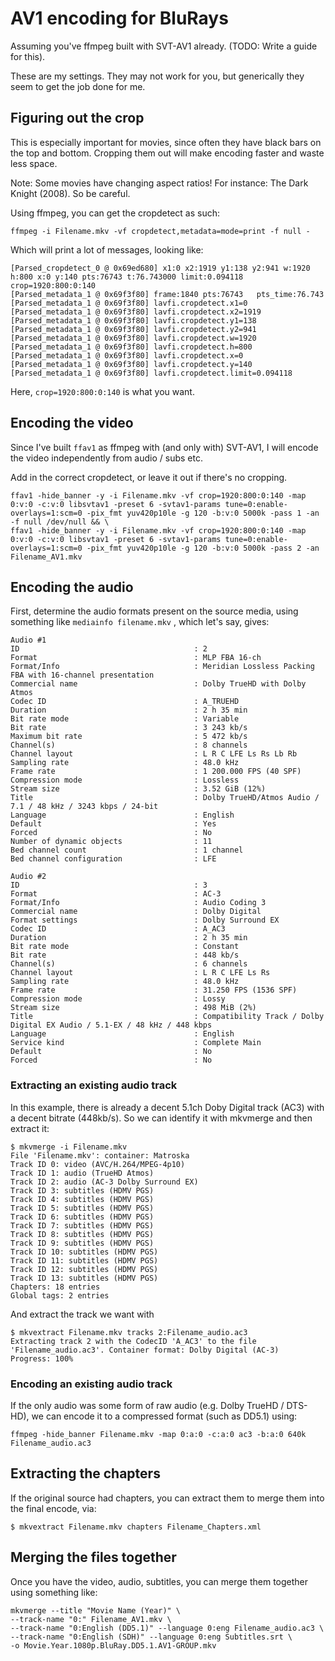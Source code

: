 # AV1 encoding for BluRays

Assuming you've ffmpeg built with SVT-AV1 already. (TODO: Write a guide for this).

These are my settings. They may not work for you, but generically they seem to get the job done for me.

## Figuring out the crop

This is especially important for movies, since often they have black bars on the top and bottom. Cropping them out will make encoding faster and waste less space.

Note: Some movies have changing aspect ratios! For instance: The Dark Knight (2008). So be careful.

Using ffmpeg, you can get the cropdetect as such:

```
ffmpeg -i Filename.mkv -vf cropdetect,metadata=mode=print -f null -
```

Which will print a lot of messages, looking like:

```
[Parsed_cropdetect_0 @ 0x69ed680] x1:0 x2:1919 y1:138 y2:941 w:1920 h:800 x:0 y:140 pts:76743 t:76.743000 limit:0.094118 crop=1920:800:0:140
[Parsed_metadata_1 @ 0x69f3f80] frame:1840 pts:76743   pts_time:76.743
[Parsed_metadata_1 @ 0x69f3f80] lavfi.cropdetect.x1=0
[Parsed_metadata_1 @ 0x69f3f80] lavfi.cropdetect.x2=1919
[Parsed_metadata_1 @ 0x69f3f80] lavfi.cropdetect.y1=138
[Parsed_metadata_1 @ 0x69f3f80] lavfi.cropdetect.y2=941
[Parsed_metadata_1 @ 0x69f3f80] lavfi.cropdetect.w=1920
[Parsed_metadata_1 @ 0x69f3f80] lavfi.cropdetect.h=800
[Parsed_metadata_1 @ 0x69f3f80] lavfi.cropdetect.x=0
[Parsed_metadata_1 @ 0x69f3f80] lavfi.cropdetect.y=140
[Parsed_metadata_1 @ 0x69f3f80] lavfi.cropdetect.limit=0.094118
```

Here, `crop=1920:800:0:140` is what you want.

## Encoding the video

Since I've built `ffav1` as ffmpeg with (and only with) SVT-AV1, I will encode the video independently from audio / subs etc.

Add in the correct cropdetect, or leave it out if there's no cropping.

```
ffav1 -hide_banner -y -i Filename.mkv -vf crop=1920:800:0:140 -map 0:v:0 -c:v:0 libsvtav1 -preset 6 -svtav1-params tune=0:enable-overlays=1:scm=0 -pix_fmt yuv420p10le -g 120 -b:v:0 5000k -pass 1 -an -f null /dev/null && \
ffav1 -hide_banner -y -i Filename.mkv -vf crop=1920:800:0:140 -map 0:v:0 -c:v:0 libsvtav1 -preset 6 -svtav1-params tune=0:enable-overlays=1:scm=0 -pix_fmt yuv420p10le -g 120 -b:v:0 5000k -pass 2 -an Filename_AV1.mkv
```

## Encoding the audio

First, determine the audio formats present on the source media, using something like `mediainfo filename.mkv` , which let's say, gives:

```
Audio #1
ID                                       : 2
Format                                   : MLP FBA 16-ch
Format/Info                              : Meridian Lossless Packing FBA with 16-channel presentation
Commercial name                          : Dolby TrueHD with Dolby Atmos
Codec ID                                 : A_TRUEHD
Duration                                 : 2 h 35 min
Bit rate mode                            : Variable
Bit rate                                 : 3 243 kb/s
Maximum bit rate                         : 5 472 kb/s
Channel(s)                               : 8 channels
Channel layout                           : L R C LFE Ls Rs Lb Rb
Sampling rate                            : 48.0 kHz
Frame rate                               : 1 200.000 FPS (40 SPF)
Compression mode                         : Lossless
Stream size                              : 3.52 GiB (12%)
Title                                    : Dolby TrueHD/Atmos Audio / 7.1 / 48 kHz / 3243 kbps / 24-bit
Language                                 : English
Default                                  : Yes
Forced                                   : No
Number of dynamic objects                : 11
Bed channel count                        : 1 channel
Bed channel configuration                : LFE

Audio #2
ID                                       : 3
Format                                   : AC-3
Format/Info                              : Audio Coding 3
Commercial name                          : Dolby Digital
Format settings                          : Dolby Surround EX
Codec ID                                 : A_AC3
Duration                                 : 2 h 35 min
Bit rate mode                            : Constant
Bit rate                                 : 448 kb/s
Channel(s)                               : 6 channels
Channel layout                           : L R C LFE Ls Rs
Sampling rate                            : 48.0 kHz
Frame rate                               : 31.250 FPS (1536 SPF)
Compression mode                         : Lossy
Stream size                              : 498 MiB (2%)
Title                                    : Compatibility Track / Dolby Digital EX Audio / 5.1-EX / 48 kHz / 448 kbps
Language                                 : English
Service kind                             : Complete Main
Default                                  : No
Forced                                   : No
```

### Extracting an existing audio track

In this example, there is already a decent 5.1ch Doby Digital track (AC3) with a decent bitrate (448kb/s). So we can identify it with mkvmerge and then extract it:

```
$ mkvmerge -i Filename.mkv
File 'Filename.mkv': container: Matroska
Track ID 0: video (AVC/H.264/MPEG-4p10)
Track ID 1: audio (TrueHD Atmos)
Track ID 2: audio (AC-3 Dolby Surround EX)
Track ID 3: subtitles (HDMV PGS)
Track ID 4: subtitles (HDMV PGS)
Track ID 5: subtitles (HDMV PGS)
Track ID 6: subtitles (HDMV PGS)
Track ID 7: subtitles (HDMV PGS)
Track ID 8: subtitles (HDMV PGS)
Track ID 9: subtitles (HDMV PGS)
Track ID 10: subtitles (HDMV PGS)
Track ID 11: subtitles (HDMV PGS)
Track ID 12: subtitles (HDMV PGS)
Track ID 13: subtitles (HDMV PGS)
Chapters: 18 entries
Global tags: 2 entries
```

And extract the track we want with

```
$ mkvextract Filename.mkv tracks 2:Filename_audio.ac3
Extracting track 2 with the CodecID 'A_AC3' to the file 'Filename_audio.ac3'. Container format: Dolby Digital (AC-3)
Progress: 100%
```

### Encoding an existing audio track

If the only audio was some form of raw audio (e.g. Dolby TrueHD / DTS-HD), we can encode it to a compressed format (such as DD5.1) using:

```
ffmpeg -hide_banner Filename.mkv -map 0:a:0 -c:a:0 ac3 -b:a:0 640k Filename_audio.ac3
```

## Extracting the chapters

If the original source had chapters, you can extract them to merge them into the final encode, via:

```
$ mkvextract Filename.mkv chapters Filename_Chapters.xml
```

## Merging the files together

Once you have the video, audio, subtitles, you can merge them together using something like:

```
mkvmerge --title "Movie Name (Year)" \
--track-name "0:" Filename_AV1.mkv \
--track-name "0:English (DD5.1)" --language 0:eng Filename_audio.ac3 \
--track-name "0:English (SDH)" --language 0:eng Subtitles.srt \
-o Movie.Year.1080p.BluRay.DD5.1.AV1-GROUP.mkv
```
